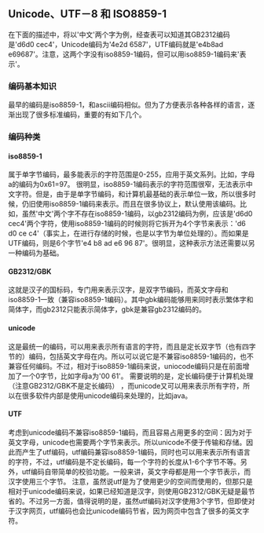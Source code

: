 ## Unicode、UTF－8 和 ISO8859-1

在下面的描述中，将以'中文'两个字为例，经查表可以知道其GB2312编码是'd6d0 cec4'，Unicode编码为'4e2d 6587'，UTF编码就是'e4b8ad e69687'。注意，这两个字没有iso8859-1编码，但可以用iso8859-1编码来'表示'。
### 编码基本知识

最早的编码是iso8859-1，和ascii编码相似。但为了方便表示各种各样的语言，逐渐出现了很多标准编码，重要的有如下几个。

### 编码种类

#### iso8859-1

属于单字节编码，最多能表示的字符范围是0-255，应用于英文系列。比如，字母a的编码为0x61=97。
很明显，iso8859-1编码表示的字符范围很窄，无法表示中文字符。但是，由于是单字节编码，和计算机最基础的表示单位一致，所以很多时候，仍旧使用iso8859-1编码来表示。而且在很多协议上，默认使用该编码。比如，虽然'中文'两个字不存在iso8859-1编码，以gb2312编码为例，应该是'd6d0 cec4'两个字符，使用iso8859-1编码的时候则将它拆开为4个字节来表示：'d6 d0 ce c4'（事实上，在进行存储的时候，也是以字节为单位处理的）。而如果是UTF编码，则是6个字节'e4 b8 ad e6 96 87'。很明显，这种表示方法还需要以另一种编码为基础。

#### GB2312/GBK

这就是汉子的国标码，专门用来表示汉字，是双字节编码，而英文字母和iso8859-1一致（兼容iso8859-1编码）。其中gbk编码能够用来同时表示繁体字和简体字，而gb2312只能表示简体字，gbk是兼容gb2312编码的。

#### unicode

这是最统一的编码，可以用来表示所有语言的字符，而且是定长双字节（也有四字节的）编码，包括英文字母在内。所以可以说它是不兼容iso8859-1编码的，也不兼容任何编码。不过，相对于iso8859-1编码来说，uniocode编码只是在前面增加了一个0字节，比如字母a为'00 61'。
需要说明的是，定长编码便于计算机处理（注意GB2312/GBK不是定长编码） ，而unicode又可以用来表示所有字符，所以在很多软件内部是使用unicode编码来处理的，比如java。

#### UTF

考虑到unicode编码不兼容iso8859-1编码，而且容易占用更多的空间：因为对于英文字母，unicode也需要两个字节来表示。所以unicode不便于传输和存储。因此而产生了utf编码，utf编码兼容iso8859-1编码，同时也可以用来表示所有语言的字符，不过，utf编码是不定长编码，每一个字符的长度从1-6个字节不等。另外，utf编码自带简单的校验功能。一般来讲，英文字母都是用一个字节表示，而汉字使用三个字节。
注意，虽然说utf是为了使用更少的空间而使用的，但那只是相对于unicode编码来说，如果已经知道是汉字，则使用GB2312/GBK无疑是最节省的。不过另一方面，值得说明的是，虽然utf编码对汉字使用3个字节，但即使对于汉字网页，utf编码也会比unicode编码节省，因为网页中包含了很多的英文字符。